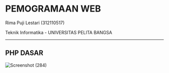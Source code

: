 <h1>PEMOGRAMAAN WEB</h1>
Rima Puji Lestari (312110517)

Teknik Informatika - UNIVERSITAS PELITA BANGSA 
<hr>
<h2>PHP DASAR</h2>

![Screenshot (284)](https://user-images.githubusercontent.com/118242692/226265089-0d8d03c3-ff17-4ba5-9611-e312bc66f57f.png)
